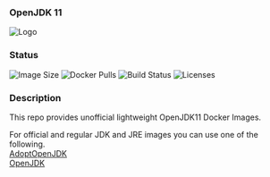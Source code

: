 ### OpenJDK 11

![Logo](./assets/logo.png)

### Status
<img alt="Image Size" src="https://img.shields.io/docker/image-size/eduardsaryan/openjdk11-alpine" style="max-width:100%;"> <img alt="Docker Pulls" src="https://img.shields.io/docker/pulls/eduardsaryan/openjdk11-alpine" style="max-width:100%;"> <img alt="Build Status" src="https://img.shields.io/docker/cloud/build/eduardsaryan/openjdk11-alpine" style="max-width:100%;"> <img alt="Licenses" src="https://img.shields.io/badge/License-GPLv3-blue.svg" style="max-width:100%;">

### Description

This repo provides unofficial lightweight OpenJDK11 Docker Images. <br>

For official and regular JDK and JRE images you can use one of the following. <br>
[AdoptOpenJDK](https://hub.docker.com/_/adoptopenjdk) <br>
[OpenJDK](https://hub.docker.com/_/openjdk)
